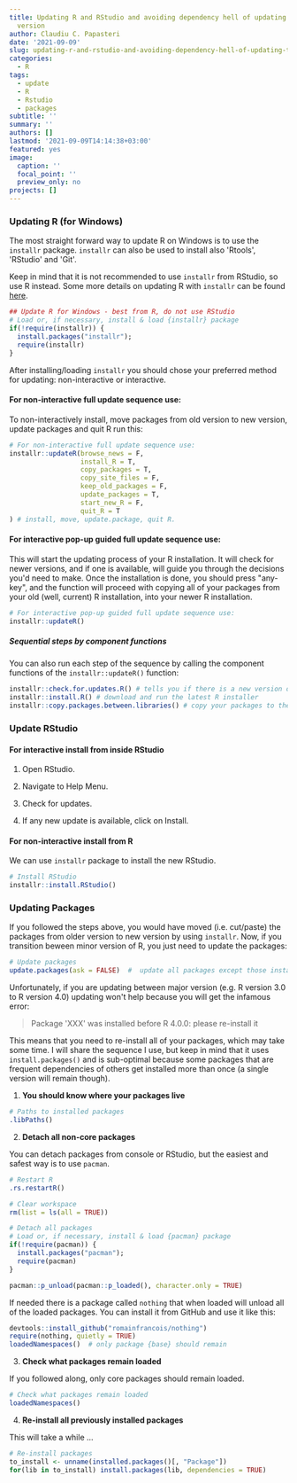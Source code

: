 ```yaml
---
title: Updating R and RStudio and avoiding dependency hell of updating to new major
  version
author: Claudiu C. Papasteri
date: '2021-09-09'
slug: updating-r-and-rstudio-and-avoiding-dependency-hell-of-updating-to-new-major-version
categories:
  - R
tags:
  - update
  - R
  - Rstudio
  - packages
subtitle: ''
summary: ''
authors: []
lastmod: '2021-09-09T14:14:38+03:00'
featured: yes
image:
  caption: ''
  focal_point: ''
  preview_only: no
projects: []
---
```


### Updating R (for Windows)

The most straight forward way to update R on Windows is to use the `installr` package. `installr` can also be used to install also 'Rtools', 'RStudio' and 'Git'.

Keep in mind that it is not recommended to use `installr` from RStudio, so use R instead. Some more details on updating R with `installr` can be found [here](https://www.r-statistics.com/2013/03/updating-r-from-r-on-windows-using-the-installr-package/).


```r
## Update R for Windows - best from R, do not use RStudio  
# Load or, if necessary, install & load {installr} package
if(!require(installr)) {
  install.packages("installr"); 
  require(installr)
} 
```

After installing/loading `installr` you should chose your preferred method for updating: non-interactive or interactive.

#### For non-interactive full update sequence use:

To non-interactively install, move packages from old version to new version, update packages and quit R run this:


```r
# For non-interactive full update sequence use:
installr::updateR(browse_news = F,
                  install_R = T, 
                  copy_packages = T, 
                  copy_site_files = F, 
                  keep_old_packages = F, 
                  update_packages = T, 
                  start_new_R = F,
                  quit_R = T
) # install, move, update.package, quit R.
```

#### For interactive pop-up guided full update sequence use:

This will start the updating process of your R installation. It will check for newer versions, and if one is available, will guide you through the decisions you'd need to make. Once the installation is done, you should press "any-key", and the function will proceed with copying all of your packages from your old (well, current) R installation, into your newer R installation.


```r
# For interactive pop-up guided full update sequence use: 
installr::updateR()
```

##### Sequential steps by component functions

You can also run each step of the sequence by calling the component functions of the `installr::updateR()` function:


```r
installr::check.for.updates.R() # tells you if there is a new version of R or not.
installr::install.R() # download and run the latest R installer
installr::copy.packages.between.libraries() # copy your packages to the newest R installation from the one version before it (if ask=T, it will ask you between which two versions to perform the copying)
```

### Update RStudio

#### For interactive install from inside RStudio

1.  Open RStudio.

2.  Navigate to Help Menu.

3.  Check for updates.

4.  If any new update is available, click on Install.

#### For non-interactive install from R

We can use `installr` package to install the new RStudio.


```r
# Install RStudio
installr::install.RStudio()
```

### Updating Packages

If you followed the steps above, you would have moved (i.e. cut/paste) the packages from older version to new version by using `installr`. Now, if you transition beween minor version of R, you just need to update the packages:


```r
# Update packages
update.packages(ask = FALSE)  #  update all packages except those installed from other sources (e.g. with devtools::install_github())
```

Unfortunately, if you are updating between major version (e.g. R version 3.0 to R version 4.0) updating won't help because you will get the infamous error:

> Package 'XXX' was installed before R 4.0.0: please re-install it

This means that you need to re-install all of your packages, which may take some time. I will share the sequence I use, but keep in mind that it uses `install.packages()` and is sub-optimal because some packages that are frequent dependencies of others get installed more than once (a single version will remain though).

1)  **You should know where your packages live**


```r
# Paths to installed packages
.libPaths()
```

2)  **Detach all non-core packages**

You can detach packages from console or RStudio, but the easiest and safest way is to use `pacman`.


```r
# Restart R
.rs.restartR()

# Clear workspace
rm(list = ls(all = TRUE))

# Detach all packages
# Load or, if necessary, install & load {pacman} package
if(!require(pacman)) {
  install.packages("pacman"); 
  require(pacman)
} 

pacman::p_unload(pacman::p_loaded(), character.only = TRUE)
```

If needed there is a package called `nothing` that when loaded will unload all of the loaded packages. You can install it from GitHub and use it like this:


```r
devtools::install_github("romainfrancois/nothing")   
require(nothing, quietly = TRUE)
loadedNamespaces()  # only package {base} should remain
```

3)  **Check what packages remain loaded**

If you followed along, only core packages should remain loaded.


```r
# Check what packages remain loaded
loadedNamespaces()
```

4)  **Re-install all previously installed packages**

This will take a while ...


```r
# Re-install packages
to_install <- unname(installed.packages()[, "Package"])
for(lib in to_install) install.packages(lib, dependencies = TRUE)
```
